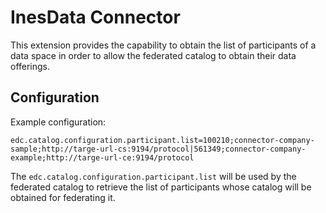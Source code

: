 # InesData Connector

This extension provides the capability to obtain the list of participants of a data space in order to allow the federated catalog to obtain their data offerings.

## Configuration

Example configuration:

```properties
edc.catalog.configuration.participant.list=100210;connector-company-sample;http://targe-url-cs:9194/protocol|561349;connector-company-example;http://targe-url-ce:9194/protocol
```

The `edc.catalog.configuration.participant.list` will be used by the federated catalog to retrieve the list of participants whose catalog will be obtained for federating it.